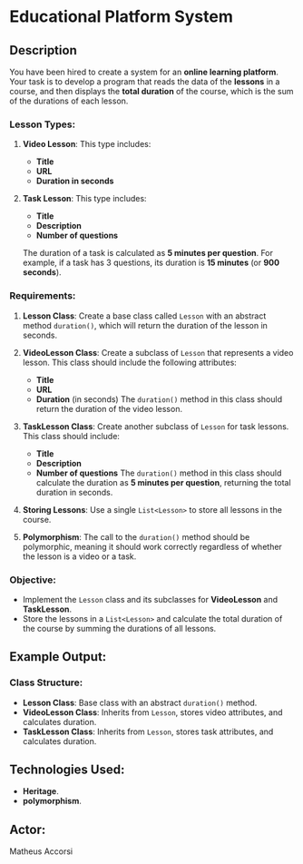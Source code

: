# Educational Platform System

## Description
You have been hired to create a system for an **online learning platform**. Your task is to develop a program that reads the data of the **lessons** in a course, and then displays the **total duration** of the course, which is the sum of the durations of each lesson.

### Lesson Types:
1. **Video Lesson**: This type includes:
   - **Title**
   - **URL**
   - **Duration in seconds**

2. **Task Lesson**: This type includes:
   - **Title**
   - **Description**
   - **Number of questions**

   The duration of a task is calculated as **5 minutes per question**. For example, if a task has 3 questions, its duration is **15 minutes** (or **900 seconds**).

### Requirements:
1. **Lesson Class**: Create a base class called `Lesson` with an abstract method `duration()`, which will return the duration of the lesson in seconds.

2. **VideoLesson Class**: Create a subclass of `Lesson` that represents a video lesson. This class should include the following attributes:
   - **Title**
   - **URL**
   - **Duration** (in seconds)
   The `duration()` method in this class should return the duration of the video lesson.

3. **TaskLesson Class**: Create another subclass of `Lesson` for task lessons. This class should include:
   - **Title**
   - **Description**
   - **Number of questions**
   The `duration()` method in this class should calculate the duration as **5 minutes per question**, returning the total duration in seconds.

4. **Storing Lessons**: Use a single `List<Lesson>` to store all lessons in the course.

5. **Polymorphism**: The call to the `duration()` method should be polymorphic, meaning it should work correctly regardless of whether the lesson is a video or a task.

### Objective:
- Implement the `Lesson` class and its subclasses for **VideoLesson** and **TaskLesson**.
- Store the lessons in a `List<Lesson>` and calculate the total duration of the course by summing the durations of all lessons.

## Example Output:


### Class Structure:
- **Lesson Class**: Base class with an abstract `duration()` method.
- **VideoLesson Class**: Inherits from `Lesson`, stores video attributes, and calculates duration.
- **TaskLesson Class**: Inherits from `Lesson`, stores task attributes, and calculates duration.

## Technologies Used:
- **Heritage**.
- **polymorphism**.

## Actor:
Matheus Accorsi


